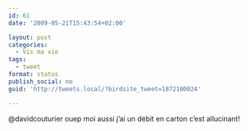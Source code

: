 ```yaml
---
id: 61
date: '2009-05-21T15:43:54+02:00'

layout: post
categories:
  - Vis ma vie
tags:
  - tweet
format: status
publish_social: no
guid: 'http://tweets.local/?birdsite_tweet=1872100024'

---
```


@davidcouturier ouep moi aussi j’ai un débit en carton c’est allucinant!